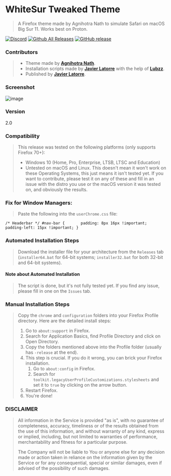 # WhiteSur Tweaked Theme
> A Firefox theme made by Agnihotra Nath to simulate Safari on macOS Big Sur 11. Works best on Proton.

[![Discord](https://discord.com/api/guilds/857425002727079940/widget.png)](https://discord.gg/d3Mw2PHCNk)
[![Github All Releases](https://img.shields.io/github/downloads/firefoxcssthemers/whitesur-tweaked/total.svg?style=flat&logo=github)](https://github.com/mydockfinder//releases)
[![GitHub release](https://img.shields.io/github/release/firefoxcssthemers/whitesur-tweaked.svg?style=flat&logo=github)](https://github.com/firefoxcssthemers/whitesur-tweaked/releases)
### Contributors
> - Theme made by [**Agnihotra Nath**](https://github.com/AlfarexGuy2019).
> - Installation scripts made by [**Javier Latorre**](https://github.com/TheGamerPro0013) with the help of [**Lubzz**](https://github.com/Lubzz).
> - Published by [**Javier Latorre**](https://github.com/TheGamerPro0013).

### Screenshot
![image](https://user-images.githubusercontent.com/78948152/127859108-f447b7f4-552b-45b3-bff0-2eecd3e5664f.png)

### Version
2.0

### Compatibility
> This release was tested on the following platforms (only supports Firefox 70+):
> - Windows 10 (Home, Pro, Enterprise, LTSB, LTSC and Education)
> - Untested on macOS and Linux. This doesn't mean it won't work on these Operating Systems, this just means it isn't tested yet. If you want to contribute, please test it on any of these and fill in an issue with the distro you use or the macOS version it was tested on, and obviously the results.

### Fix for Window Managers:
> Paste the following into the `userChrome.css` file:

`/* Headerbar */
#nav-bar {      
      padding: 8px 16px !important;
      padding-left: 15px !important;
      }`

### Automated Installation Steps
> Download the installer file for your architecture from the `Releases` tab (`installer64.bat` for 64-bit systems; `installer32.bat` for both 32-bit and 64-bit systems).

#### Note about Automated Installation
> The script is done, but it's not fully tested yet. If you find any issue, please fill in one on the `Issues` tab.

### Manual Installation Steps
> Copy the `chrome` and `configuration` folders into your Firefox Profile directory. Here are the detailed install steps:
> 1. Go to `about:support` in Firefox.
> 2. Search for Application Basics, find Profile Directory and click on Open Directory.
> 3. Copy the folders mentioned above into the Profile folder (usually has `-release` at the end).
> 4. This step is crucial. If you do it wrong, you can brick your Firefox installation.
>     1. Go to `about:config` in Firefox.
>     2. Search for `toolkit.legacyUserProfileCustomizations.stylesheets` and set it to `true` by clicking on the arrow button.
> 5. Restart Firefox.
> 6. You're done!

### DISCLAIMER
> All information in the Service is provided "as is", with no guarantee of completeness, accuracy, timeliness or of the results obtained from the use of this information, and without warranty of any kind, express or implied, including, but not limited to warranties of performance, merchantability and fitness for a particular purpose.
> 
> The Company will not be liable to You or anyone else for any decision made or action taken in reliance on the information given by the Service or for any consequential, special or similar damages, even if advised of the possibility of such damages.
